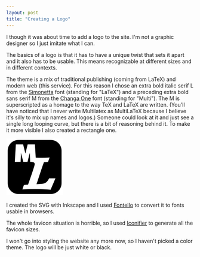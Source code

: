 ```yaml
---
layout: post
title: "Creating a Logo"
---
```


I though it was about time to add a logo to the site. I'm not a graphic designer
so I just imitate what I can.

The basics of a logo is that it has to have a unique twist that sets it apart
and it also has to be usable. This means recognizable at different sizes and in
different contexts.

The theme is a mix of traditional publishing (coming from LaTeX) and modern web
(this service). For this reason I chose an extra bold italic serif L from the
[Simonetta][simonetta] font (standing for "LaTeX") and a preceding extra bold
sans serif M from the [Changa One][changa-one] font (standing for "Multi"). The
M is superscripted as a homage to the way TeX and LaTeX are written. (You'll
have noticed that I never write Multilatex as MultiLaTeX because I believe it's
silly to mix up names and logos.) Someone could look at it and just see a single
long looping curve, but there is a bit of reasoning behind it. To make it
more visible I also created a rectangle one.

![Multilatex logo](/static/blog/img/logo.png)

I created the SVG with Inkscape and I used [Fontello][fontello] to convert it to
fonts usable in browsers.

The whole favicon situation is horrible, so I used [Iconifier][iconifier] to
generate all the favicon sizes.

I won't go into styling the website any more now, so I haven't picked a color
theme. The logo will be just white or black.

[simonetta]: http://www.google.com/fonts/specimen/Simonetta
[changa-one]: http://www.google.com/fonts/specimen/Changa+One
[fontello]: http://fontello.com/
[iconifier]: http://iconifier.net/

